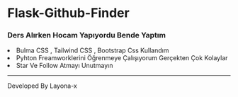 # Flask-Github-Finder

<h3> Ders Alırken Hocam Yapıyordu Bende Yaptım </h3>

<li> Bulma CSS , Tailwind CSS , Bootstrap Css Kullandım</li>
<li> Pyhton Freamworklerini Öğrenmeye Çalışıyorum Gerçekten Çok Kolaylar </li>
<li> Star Ve Follow Atmayı Unutmayın </li>

<HR>
<Footer> Developed By Layona-x </Footer>
